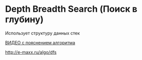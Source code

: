 Depth Breadth Search (Поиск в глубину)
=

Использует структуру данных стек

[ВИДЕО с пояснением алгоритма](https://www.youtube.com/watch?v=k9cNb5ePN_Y&list=LL&index=19)

http://e-maxx.ru/algo/dfs
